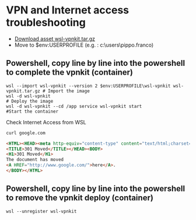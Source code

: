 # VPN and Internet access troubleshooting

- [Download asset wsl-vpnkit.tar.gz](https://github.com/sakai135/wsl-vpnkit/releases/)
- Move to $env:USERPROFILE (e.g. : c:\users\pippo.franco)

## Powershell, copy line by line into the powershell to complete the vpnkit (container)

```Shell
wsl --import wsl-vpnkit --version 2 $env:USERPROFILE\wsl-vpnkit wsl-vpnkit.tar.gz # Import the image
wsl -d wsl-vpnkit                                                                 # Deploy the image
wsl -d wsl-vpnkit --cd /app service wsl-vpnkit start                              #Start the container
```

Check Internet Access from WSL

```bash
curl google.com
```

```html
<HTML><HEAD><meta http-equiv="content-type" content="text/html;charset=utf-8">
<TITLE>301 Moved</TITLE></HEAD><BODY>
<H1>301 Moved</H1>
The document has moved
<A HREF="http://www.google.com/">here</A>.
</BODY></HTML>
```

## Powershell, copy line by line into the powershell to remove the vpnkit deploy (container)

```Shell
wsl --unregister wsl-vpnkit
```
